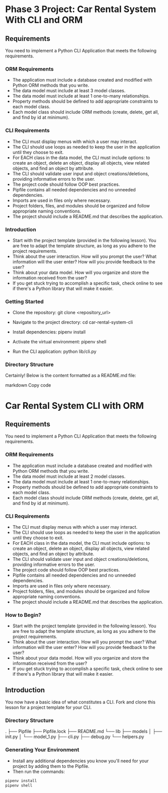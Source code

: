 # Phase 3 Project: Car Rental System With CLI and ORM

## Requirements

You need to implement a Python CLI Application that meets the following requirements.

### ORM Requirements

- The application must include a database created and modified with Python ORM methods that you write.
- The data model must include at least 3 model classes.
- The data model must include at least 1 one-to-many relationships.
- Property methods should be defined to add appropriate constraints to each model class.
- Each model class should include ORM methods (create, delete, get all, and find by id at minimum).

### CLI Requirements

- The CLI must display menus with which a user may interact.
- The CLI should use loops as needed to keep the user in the application until they choose to exit.
- For EACH class in the data model, the CLI must include options: to create an object, delete an object, display all objects, view related objects, and find an object by attribute.
- The CLI should validate user input and object creations/deletions, providing informative errors to the user.
- The project code should follow OOP best practices.
- Pipfile contains all needed dependencies and no unneeded dependencies.
- Imports are used in files only where necessary.
- Project folders, files, and modules should be organized and follow appropriate naming conventions.
- The project should include a README.md that describes the application.

### Introduction

- Start with the project template (provided in the following lesson). You are free to adapt the template structure, as long as you adhere to the project requirements.
- Think about the user interaction. How will you prompt the user? What information will the user enter? How will you provide feedback to the user?
- Think about your data model. How will you organize and store the information received from the user?
- If you get stuck trying to accomplish a specific task, check online to see if there's a Python library that will make it easier.

### Getting Started
- Clone the repository:
git clone <repository_url>

- Navigate to the project directory:
cd car-rental-system-cli

- Install dependencies:
pipenv install

- Activate the virtual environment:
pipenv shell

- Run the CLI application:
python lib/cli.py

### Directory Structure

Certainly! Below is the content formatted as a README.md file:

markdown
Copy code
# Car Rental System CLI with ORM

## Requirements

You need to implement a Python CLI Application that meets the following requirements.

### ORM Requirements

- The application must include a database created and modified with Python ORM methods that you write.
- The data model must include at least 2 model classes.
- The data model must include at least 1 one-to-many relationships.
- Property methods should be defined to add appropriate constraints to each model class.
- Each model class should include ORM methods (create, delete, get all, and find by id at minimum).

### CLI Requirements

- The CLI must display menus with which a user may interact.
- The CLI should use loops as needed to keep the user in the application until they choose to exit.
- For EACH class in the data model, the CLI must include options: to create an object, delete an object, display all objects, view related objects, and find an object by attribute.
- The CLI should validate user input and object creations/deletions, providing informative errors to the user.
- The project code should follow OOP best practices.
- Pipfile contains all needed dependencies and no unneeded dependencies.
- Imports are used in files only where necessary.
- Project folders, files, and modules should be organized and follow appropriate naming conventions.
- The project should include a README.md that describes the application.

### How to Begin?

- Start with the project template (provided in the following lesson). You are free to adapt the template structure, as long as you adhere to the project requirements.
- Think about the user interaction. How will you prompt the user? What information will the user enter? How will you provide feedback to the user?
- Think about your data model. How will you organize and store the information received from the user?
- If you get stuck trying to accomplish a specific task, check online to see if there's a Python library that will make it easier.

## Introduction

You now have a basic idea of what constitutes a CLI. Fork and clone this lesson for a project template for your CLI.

### Directory Structure

.
├── Pipfile
├── Pipfile.lock
├── README.md
└── lib
├── models
│ ├── init.py
│ └── model_1.py
├── cli.py
├── debug.py
└── helpers.py

### Generating Your Environment

- Install any additional dependencies you know you'll need for your project by adding them to the Pipfile.
- Then run the commands:

```bash
pipenv install
pipenv shell

